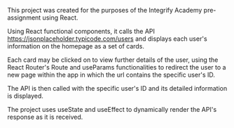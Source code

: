 This project was created for the purposes of the Integrify Academy pre-assignment using React.

Using React functional components, it calls the API https://jsonplaceholder.typicode.com/users and displays each user's information on the homepage as a set of cards.

Each card may be clicked on to view further details of the user, using the React Router's Route and useParams functionalities to redirect the user to a new page within the app in which the url contains the specific user's ID.

The API is then called with the specific user's ID and its detailed information is displayed. 

The project uses useState and useEffect to dynamically render the API's response as it is received.

